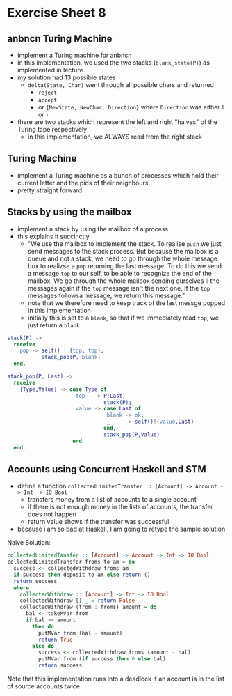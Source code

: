 # Exercise Sheet 8

## anbncn Turing Machine
- implement a Turing machine for anbncn
- in this implementation, we used the two stacks (`blank_state(P)`) as implemented in lecture
- my solution had 13 possible states
  - `delta(State, Char)` went through all possible chars and returned
    - `reject`
    - `accept`
    - or `{NewState, NewChar, Direction}` where `Direction` was either `l` or `r`
- there are two stacks which represent the left and right "halves" of the Turing tape respectively
  - in this implementation, we ALWAYS read from the right stack

## Turing Machine
- implement a Turing machine as a bunch of processes which hold their current letter and the pids of their neighbours
- pretty straight forward

## Stacks by using the mailbox
- implement a stack by using the mailbox of a process
- this explains it succinctly
  - "We use the mailbox to implement the stack. To realise `push` we just send messages to the stack process. But because the mailbox is a queue and not a stack, we need to go through the whole message box to realizse a `pop` returning the last message. To do this we send a message `top` to our self, to be able to recognize the end of the mailbox. We go through the whole mailbox sending ourselves ll the messages again if the `top` message isn't the next one. If the `top` messages followsa message, we return this message."
  - note that we therefore need to keep track of the last messge popped in this implementation
  - initially this is set to a `blank`, so that if we immediately read `top`, we just return a `blank`

```erl
stack(P) ->
  receive
    pop -> self() ! {top, top},
           stack_pop(P, blank)
  end.

stack_pop(P, Last) ->
  receive
    {Type,Value} -> case Type of
                      top   -> P!Last,
                               stack(P);
                      value -> case Last of
                                blank -> ok;
                                _     -> self()!{value,Last}
                               end,
                               stack_pop(P,Value)
                     end
  end.
```

## Accounts using Concurrent Haskell and STM
- define a function `collectedLimitedTransfer :: [Account] -> Account -> Int -> IO Bool`
  - transfers money from a list of accounts to a single account
  - if there is not enough money in the lists of accounts, the transfer does not happen
  - return value shows if the transfer was successful
- because i am so bad at Haskell, I am going to retype the sample solution

Naive Solution:

```hs
collectedLimitedTansfer :: [Account] -> Account -> Int -> IO Bool
collectedLimitedTransfer froms to am = do
  success <- collectedWithdraw froms am
  if success then deposit to am else return ()
  return success
  where 
    collectedWithdraw :: [Account] -> Int -> IO Bool
    collectedWithdraw [] _ = return False
    collectedWithdraw (from : froms) amount = do
      bal <- takeMVar from
      if bal >= amount
        then do
          putMVar from (bal - amount)
          return True
        else do
          success <- collectedWithdraw froms (amount - bal)
          putMVar from (if success then 0 else bal)
          return success
```

Note that this implementation runs into a deadlock if an account is in the list of source accounts twice
